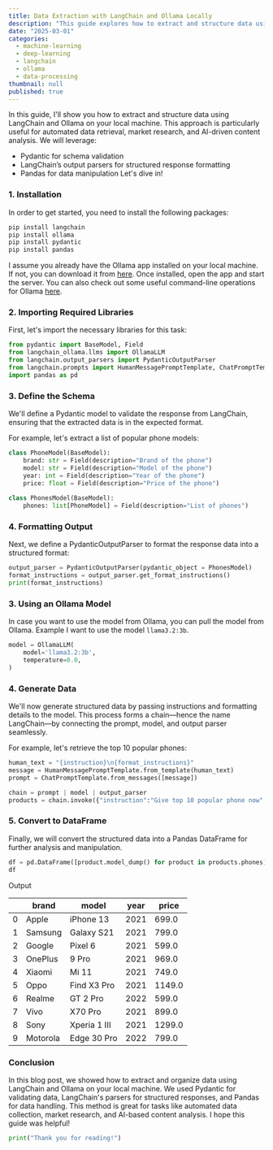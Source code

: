 ```yaml
---
title: Data Extraction with LangChain and Ollama Locally
description: "This guide explores how to extract and structure data using LangChain and Ollama on your local machine. It leverages **Pydantic** for schema validation, LangChain’s output parsers for structured response formatting, and Pandas for data manipulation. This approach is useful for **automated data retrieval, market research, and AI-driven content analysis**."
date: "2025-03-01"
categories:
  - machine-learning
  - deep-learning
  - langchain
  - ollama
  - data-processing
thumbnail: null
published: true
---
```


In this guide, I'll show you how to extract and structure data using LangChain and Ollama on your local machine. This approach is particularly useful for automated data retrieval, market research, and AI-driven content analysis.
We will leverage:
- Pydantic for schema validation
- LangChain’s output parsers for structured response formatting
- Pandas for data manipulation
Let's dive in!

### 1. Installation
In order to get started, you need to install the following packages:
```bash
pip install langchain
pip install ollama
pip install pydantic
pip install pandas
```
I assume you already have the Ollama app installed on your local machine. If not, you can download it from [here](https://ollama.com/).
Once installed, open the app and start the server. You can also check out some useful command-line operations for Ollama [here](https://www.hostinger.com/tutorials/ollama-cli-tutorial).


### 2. Importing Required Libraries
First, let's import the necessary libraries for this task:
```python
from pydantic import BaseModel, Field
from langchain_ollama.llms import OllamaLLM
from langchain.output_parsers import PydanticOutputParser
from langchain.prompts import HumanMessagePromptTemplate, ChatPromptTemplate
import pandas as pd
```

### 3. Define the Schema
We'll define a Pydantic model to validate the response from LangChain, ensuring that the extracted data is in the expected format.

For example, let's extract a list of popular phone models:
```python
class PhoneModel(BaseModel):
    brand: str = Field(description="Brand of the phone")
    model: str = Field(description="Model of the phone")
    year: int = Field(description="Year of the phone")
    price: float = Field(description="Price of the phone")
    
class PhonesModel(BaseModel):
    phones: list[PhoneModel] = Field(description="List of phones")
```
### 4. Formatting Output
Next, we define a PydanticOutputParser to format the response data into a structured format:
```python
output_parser = PydanticOutputParser(pydantic_object = PhonesModel)
format_instructions = output_parser.get_format_instructions()
print(format_instructions)
```

### 3. Using an Ollama Model
In case you want to use the model from Ollama, you can pull the model from Ollama. Example I want to use the model `llama3.2:3b`.
```python
model = OllamaLLM(
    model='llama3.2:3b',
    temperature=0.0,
)
```

### 4. Generate Data
We'll now generate structured data by passing instructions and formatting details to the model. This process forms a chain—hence the name LangChain—by connecting the prompt, model, and output parser seamlessly.

For example, let's retrieve the top 10 popular phones:
```python
human_text = "{instruction}\n{format_instructions}"
message = HumanMessagePromptTemplate.from_template(human_text)
prompt = ChatPromptTemplate.from_messages([message])

chain = prompt | model | output_parser
products = chain.invoke({"instruction":"Give top 10 popular phone now", "format_instructions":format_instructions})
```

### 5. Convert to DataFrame
Finally, we will convert the structured data into a Pandas DataFrame for further analysis and manipulation.
```python
df = pd.DataFrame([product.model_dump() for product in products.phones])
df
```
Output

|      | brand | model | year | price |
|------|-------|-------|------|-------|
|0| Apple | iPhone 13 | 2021 | 699.0 |
|1| Samsung | Galaxy S21 | 2021 | 799.0 |
|2| Google | Pixel 6 | 2021 | 599.0 |
|3| OnePlus | 9 Pro | 2021 | 969.0 |
|4| Xiaomi | Mi 11 | 2021 | 749.0 |
|5| Oppo | Find X3 Pro | 2021 | 1149.0 |
|6| Realme | GT 2 Pro | 2022 | 599.0 |
|7| Vivo | X70 Pro | 2021 | 899.0 |
|8| Sony | Xperia 1 III | 2021 | 1299.0 |
|9| Motorola | Edge 30 Pro | 2022 | 799.0 |

### Conclusion
In this blog post, we showed how to extract and organize data using LangChain and Ollama on your local machine. We used Pydantic for validating data, LangChain's parsers for structured responses, and Pandas for data handling. This method is great for tasks like automated data collection, market research, and AI-based content analysis. I hope this guide was helpful!
```python
print("Thank you for reading!")
```
